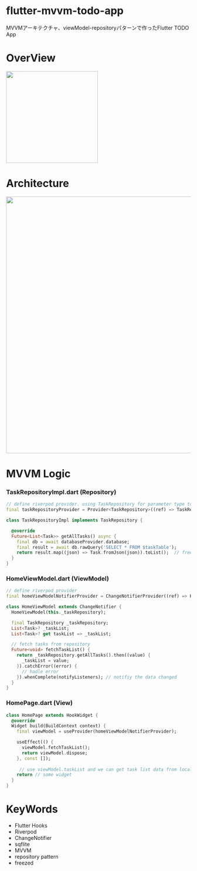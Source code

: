 # flutter-mvvm-todo-app
MVVMアーキテクチャ、viewModel-repositoryパターンで作ったFlutter TODO App

# OverView
<img width="250" src="https://user-images.githubusercontent.com/52367439/127565837-0093ecf5-5bd8-400f-87f6-cb98c785c091.gif"/>

# Architecture
<img width="700" src="https://user-images.githubusercontent.com/52367439/127564365-851468eb-3fb2-4459-bfb5-39423bfb2d8f.png"/>

# MVVM Logic

### TaskRepositoryImpl.dart (Repository)
```dart
// define riverpod provider. using TaskRepository for parameter type to keep testability.
final taskRepositoryProvider = Provider<TaskRepository>((ref) => TaskRepositoryImpl());

class TaskRepositoryImpl implements TaskRepository {

  @override
  Future<List<Task>> getAllTasks() async {
    final db = await databaseProvider.database;
    final result = await db.rawQuery('SELECT * FROM $taskTable');
    return result.map((json) => Task.fromJson(json)).toList();  // freezed json mapping
  }
}
```

### HomeViewModel.dart (ViewModel)
```dart
// define riverpod provider
final homeViewModelNotifierProvider = ChangeNotifierProvider((ref) => HomeViewModel(ref.read(taskRepositoryProvider)));

class HomeViewModel extends ChangeNotifier {
  HomeViewModel(this._taskRepository);

  final TaskRepository _taskRepository;
  List<Task>? _taskList;
  List<Task>? get taskList => _taskList;

  // fetch tasks from repository
  Future<void> fetchTaskList() {
    return _taskRepository.getAllTasks().then((value) {
      _taskList = value;
    }).catchError((error) {
      // hadle error
    }).whenComplete(notifyListeners); // notifiy the data changed
  }
}
```

### HomePage.dart (View)
```dart
class HomePage extends HookWidget {
  @override
  Widget build(BuildContext context) {
    final viewModel = useProvider(homeViewModelNotifierProvider);

    useEffect(() {
      viewModel.fetchTaskList();
      return viewModel.dispose;
    }, const []);
    
     // use viewModel.taskList and we can get task list data from local database
    return // some widget
  }
}

```

# KeyWords
- Flutter Hooks
- Riverpod
- ChangeNotifier
- sqflite
- MVVM
- repository pattern
- freezed
